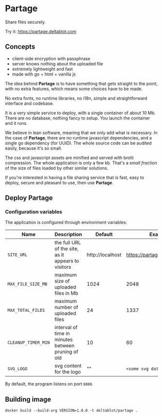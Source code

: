 # Partage

Share files securely.

Try it: https://partage.deltablot.com

## Concepts

* client-side encryption with passphrase
* server knows nothing about the uploaded file
* extremely lightweight and fast
* made with go + html + vanilla js

The idea behind **Partage** is to have something that gets straight to the point, with no extra features, which means some choices have to be made.

No extra fonts, no runtime libraries, no i18n, simple and straightforward interface and codebase.

It is a very simple service to deploy, with a single container of about 10 Mb. There are no database, nothing fancy to setup. You launch the container and it runs.

We believe in lean software, meaning that we only add what is necessary. In the case of **Partage**, there are no runtime javascript dependencies, and a single go dependency (for UUID). The whole source code can be audited easily, because it's so small.

The css and javascript assets are minified and served with brotli compression. The whole application is only a few kb. That's a *small fraction* of the size of files loaded by other similar solutions.

If you're interested in having a file sharing service that is fast, easy to deploy, secure and pleasant to use, then use **Partage**.

## Deploy Partage

### Configuration variables

The application is configured through environment variables:

| Name                | Description                                         | Default             | Example                       |
|---------------------|-----------------------------------------------------|---------------------|-------------------------------|
| `SITE_URL`          | the full URL of the site, as it appears to visitors | http://localhost    | https://partage.deltablot.com |
| `MAX_FILE_SIZE_MB`  | maximum size of uploaded files in Mb                | 1024                | 2048                          |
| `MAX_TOTAL_FILES`   | maximum number of uploaded files                    | 24                  | 1337                          |
| `CLEANUP_TIMER_MIN` | interval of time in minutes between pruning of old  | 10                  | 60                            |
| `SVG_LOGO`          | svg content for the logo                            | ""                  | `<some svg data>`             |


By default, the program listens on port `8080`.

## Building image

~~~
docker build --build-arg VERSION=1.0.0 -t deltablot/partage .
~~~

